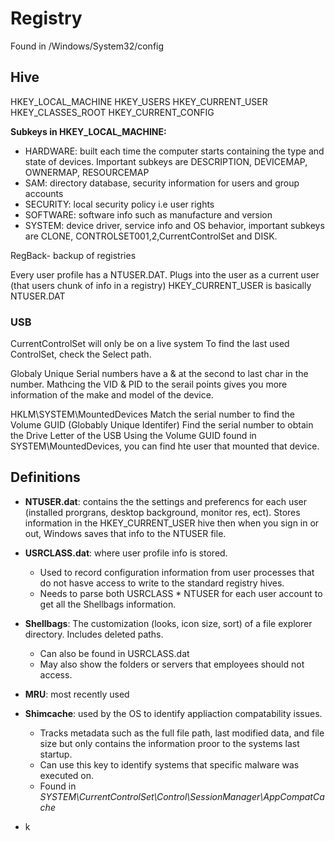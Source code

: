 # Registry
Found in /Windows/System32/config

## Hive
HKEY_LOCAL_MACHINE
HKEY_USERS
HKEY_CURRENT_USER
HKEY_CLASSES_ROOT
HKEY_CURRENT_CONFIG

**Subkeys in HKEY_LOCAL_MACHINE:**
- HARDWARE: built each time the computer starts containing the type and state of devices. Important subkeys are DESCRIPTION, DEVICEMAP, OWNERMAP, RESOURCEMAP
- SAM: directory database, security information for users and group accounts
- SECURITY: local security policy i.e user rights
- SOFTWARE: software info such as manufacture and version
- SYSTEM: device driver, service info and OS behavior, important subkeys are CLONE, CONTROLSET001,2,CurrentControlSet and DISK.

RegBack- backup of registries

Every user profile has a NTUSER.DAT. Plugs into the user as a current user (that users chunk of info in a registry)
HKEY_CURRENT_USER is basically NTUSER.DAT 

  
  ### USB
  CurrentControlSet will only be on a live system
  To find the last used ControlSet, check the Select path.
  
  Globaly Unique Serial numbers have a & at the second to last char in the number.
  Mathcing the VID & PID to the serail points gives you more information of the make and model of the device.
  
  HKLM\SYSTEM\MountedDevices
  Match the serial number to find the Volume GUID (Globably Unique Identifer) 
  Find the serial number to obtain the Drive Letter of the USB
  Using the Volume GUID found in SYSTEM\MountedDevices, you can find hte user that mounted that device.
  
  
  ## Definitions
  - **NTUSER.dat**: contains the the settings and preferencs for each user (installed prorgrans, desktop background, monitor res, ect). Stores information in the HKEY_CURRENT_USER hive then when you sign in or out, Windows saves that info to the NTUSER file.
  - **USRCLASS.dat**: where user profile info is stored.
    - Used to record configuration information from user processes that do not hasve access to write to the standard registry hives.
    - Needs to parse both USRCLASS * NTUSER for each user account to get all the Shellbags information.
  - **Shellbags**: The customization (looks, icon size, sort) of a file explorer directory. Includes deleted paths.
     - Can also be found in USRCLASS.dat
     - May also show the folders or servers that employees should not access.
   - **MRU**: most recently used
   - **Shimcache**: used by the OS to identify appliaction compatability issues.
      - Tracks metadata such as the full file path, last modified data, and file size but only contains the information proor to the systems last startup.
     - Can use this key to identify systems that specific malware was executed on.
     - Found in *SYSTEM\CurrentControlSet\Control\SessionManager\AppCompatCache*
     
 - k
  
  
    

  
  
